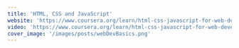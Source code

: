 ```yaml
---
title: 'HTML, CSS and JavaScript'
website: 'https://www.coursera.org/learn/html-css-javascript-for-web-developers'
video: 'https://www.coursera.org/learn/html-css-javascript-for-web-developers'
cover_image: '/images/posts/webDevBasics.png'
---
```

